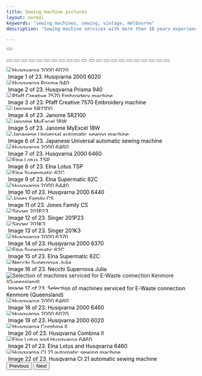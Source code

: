 ```yaml
---
title: Sewing machine pictures
layout: normal
keywords: "sewing machines, sewing, vintage, melbourne"
description: "Sewing machine services with more than 10 years experience based in Melbourne, Australia"

---
```

<div class="container justify-content-center">
<div class="row">
<div class="col-12 mb-1">

<div id="carouselCaptions" class="carousel slide carousel-fade pb-4" data-bs-ride="carousel">
  <div class="carousel-indicators">

<button type="button" class="active" data-bs-target="#carouselcaptions" data-bs-slide-to="1"></button>

<button type="button" data-bs-target="#carouselcaptions" data-bs-slide-to="2"></button>
<button type="button" data-bs-target="#carouselcaptions" data-bs-slide-to="3"></button>
<button type="button" data-bs-target="#carouselcaptions" data-bs-slide-to="4"></button>
<button type="button" data-bs-target="#carouselcaptions" data-bs-slide-to="5"></button>
<button type="button" data-bs-target="#carouselcaptions" data-bs-slide-to="6"></button>
<button type="button" data-bs-target="#carouselcaptions" data-bs-slide-to="7"></button>
<button type="button" data-bs-target="#carouselcaptions" data-bs-slide-to="8"></button>
<button type="button" data-bs-target="#carouselcaptions" data-bs-slide-to="9"></button>
<button type="button" data-bs-target="#carouselcaptions" data-bs-slide-to="10"></button>
<button type="button" data-bs-target="#carouselcaptions" data-bs-slide-to="11"></button>
<button type="button" data-bs-target="#carouselcaptions" data-bs-slide-to="12"></button>
<button type="button" data-bs-target="#carouselcaptions" data-bs-slide-to="13"></button>
<button type="button" data-bs-target="#carouselcaptions" data-bs-slide-to="14"></button>
<button type="button" data-bs-target="#carouselcaptions" data-bs-slide-to="15"></button>
<button type="button" data-bs-target="#carouselcaptions" data-bs-slide-to="16"></button>
<button type="button" data-bs-target="#carouselcaptions" data-bs-slide-to="17"></button>
<button type="button" data-bs-target="#carouselcaptions" data-bs-slide-to="18"></button>
<button type="button" data-bs-target="#carouselcaptions" data-bs-slide-to="19"></button>
<button type="button" data-bs-target="#carouselcaptions" data-bs-slide-to="20"></button>
<button type="button" data-bs-target="#carouselcaptions" data-bs-slide-to="21"></button>
<button type="button" data-bs-target="#carouselcaptions" data-bs-slide-to="22"></button>
<button type="button" data-bs-target="#carouselcaptions" data-bs-slide-to="23"></button>

  </div>
  <div class="carousel-inner">

   <div class="carousel-item active">
   <img alt="Husqvarna 2000 6020" style="height:auto;width:auto" src="/mikeandthemechanicals/assets/images/repaired/1.jpg" class="d-block w-100" />
   <div style="bottom:-18px;" class="carousel-caption d-none d-md-block">
   <span style="padding:5px;color:black;background-color:white">Image 1 of 23. Husqvarna 2000 6020</span>
   </div>
   </div>
 
   <div class="carousel-item">
   <img alt="Husqvarna Prisma 940" style="height:auto;width:auto" src="/mikeandthemechanicals/assets/images/repaired/2.jpg" class="d-block w-100" />
   <div style="bottom:-18px;" class="carousel-caption d-none d-md-block">
   <span style="padding:5px;color:black;background-color:white">Image 2 of 23. Husqvarna Prisma 940</span>
   </div>
   </div>
 
   <div class="carousel-item">
   <img alt="Pfaff Creative 7570 Embroidery machine" style="height:auto;width:auto" src="/mikeandthemechanicals/assets/images/repaired/3.jpg" class="d-block w-100" />
   <div style="bottom:-18px;" class="carousel-caption d-none d-md-block">
   <span style="padding:5px;color:black;background-color:white">Image 3 of 23. Pfaff Creative 7570 Embroidery machine</span>
   </div>
   </div>
 
   <div class="carousel-item">
   <img alt="Janome SR2100" style="height:auto;width:auto" src="/mikeandthemechanicals/assets/images/repaired/4.jpg" class="d-block w-100" />
   <div style="bottom:-18px;" class="carousel-caption d-none d-md-block">
   <span style="padding:5px;color:black;background-color:white">Image 4 of 23. Janome SR2100</span>
   </div>
   </div>
 
   <div class="carousel-item">
   <img alt="Janome MyExcel 18W" style="height:auto;width:auto" src="/mikeandthemechanicals/assets/images/repaired/5.jpg" class="d-block w-100" />
   <div style="bottom:-18px;" class="carousel-caption d-none d-md-block">
       <span style="padding:5px;color:black;background-color:white">Image 5 of 23. Janome MyExcel 18W</span>
   </div>
   </div>
 
   <div class="carousel-item">
   <img alt="Japanese Universal automatic sewing machine" style="height:auto;width:auto" src="/mikeandthemechanicals/assets/images/repaired/6.jpg" class="d-block w-100" />
   <div style="bottom:-18px;" class="carousel-caption d-none d-md-block">
   <span style="padding:5px;color:black;background-color:white">Image 6 of 23. Japanese Universal automatic sewing machine</span>
   </div>
   </div>
 
   <div class="carousel-item">
   <img alt="Husqvarna 2000 6460" style="height:auto;width:auto" src="/mikeandthemechanicals/assets/images/repaired/7.jpg" class="d-block w-100" />
   <div style="bottom:-18px;" class="carousel-caption d-none d-md-block">
   <span style="padding:5px;color:black;background-color:white">Image 7 of 23. Husqvarna 2000 6460</span>
   </div>
   </div>
 
   <div class="carousel-item">
   <img alt="Elna Lotus TSP" style="height:auto;width:auto" src="/mikeandthemechanicals/assets/images/repaired/8.jpg" class="d-block w-100" />
   <div style="bottom:-18px;" class="carousel-caption d-none d-md-block">
   <span style="padding:5px;color:black;background-color:white">Image 8 of 23. Elna Lotus TSP</span>
   </div>
   </div>
 
   <div class="carousel-item">
   <img alt="Elna Supermatic 62C" style="height:auto;width:auto" src="/mikeandthemechanicals/assets/images/repaired/9.jpg" class="d-block w-100" />
   <div style="bottom:-18px;" class="carousel-caption d-none d-md-block">
   <span style="padding:5px;color:black;background-color:white">Image 9 of 23. Elna Supermatic 62C</span>
   </div>
   </div>
 
   <div class="carousel-item">
   <img alt="Husqvarna 2000 6440" style="height:auto;width:auto" src="/mikeandthemechanicals/assets/images/repaired/10.jpg" class="d-block w-100" />
   <div style="bottom:-18px;" class="carousel-caption d-none d-md-block">
   <span style="padding:5px;color:black;background-color:white">Image 10 of 23. Husqvarna 2000 6440</span>
   </div>
   </div>
 
   <div class="carousel-item">
   <img alt="Jones Family CS" style="height:auto;width:auto" src="/mikeandthemechanicals/assets/images/repaired/11.jpg" class="d-block w-100" />
   <div style="bottom:-18px;" class="carousel-caption d-none d-md-block">
   <span style="padding:5px;color:black;background-color:white">Image 11 of 23. Jones Family CS</span>
   </div>
   </div>
 
   <div class="carousel-item">
   <img alt="Singer 201P23" style="height:auto;width:auto" src="/mikeandthemechanicals/assets/images/repaired/12.jpg" class="d-block w-100" />
   <div style="bottom:-18px;" class="carousel-caption d-none d-md-block">
   <span style="padding:5px;color:black;background-color:white">Image 12 of 23. Singer 201P23</span>
   </div>
   </div>
 
   <div class="carousel-item">
   <img alt="Singer 201K3" style="height:auto;width:auto" src="/mikeandthemechanicals/assets/images/repaired/13.jpg" class="d-block w-100" />
   <div style="bottom:-18px;" class="carousel-caption d-none d-md-block">
   <span style="padding:5px;color:black;background-color:white">Image 13 of 23. Singer 201K3</span>
   </div>
   </div>
 
   <div class="carousel-item">
   <img alt="Husqvarna 2000 6370" style="height:auto;width:auto" src="/mikeandthemechanicals/assets/images/repaired/14.jpg" class="d-block w-100" />
   <div style="bottom:-18px;" class="carousel-caption d-none d-md-block">
   <span style="padding:5px;color:black;background-color:white">Image 14 of 23. Husqvarna 2000 6370</span>
   </div>
   </div>
 
   <div class="carousel-item">
   <img alt="Elna Supermatic 62C" style="height:auto;width:auto" src="/mikeandthemechanicals/assets/images/repaired/15.jpg" class="d-block w-100" />
   <div style="bottom:-18px;" class="carousel-caption d-none d-md-block">
   <span style="padding:5px;color:black;background-color:white">Image 15 of 23. Elna Supermatic 62C</span>
   </div>
   </div>
 
   <div class="carousel-item">
   <img alt="Necchi Supernova Julia" style="height:auto;width:auto" src="/mikeandthemechanicals/assets/images/repaired/17.jpg" class="d-block w-100" />
   <div style="bottom:-18px;" class="carousel-caption d-none d-md-block">
   <span style="padding:5px;color:black;background-color:white">Image 16 of 23. Necchi Supernova Julia</span>
   </div>
   </div>
 
   <div class="carousel-item">
   <img alt="Selection of machines serviced for E-Waste connection Kenmore (Queensland)" style="height:auto;width:auto" src="/mikeandthemechanicals/assets/images/repaired/18.jpg" class="d-block w-100" />
   <div style="bottom:-18px;" class="carousel-caption d-none d-md-block">
   <span style="padding:5px;color:black;background-color:white">Image 17 of 23. Selection of machines serviced for E-Waste connection Kenmore (Queensland)</span>
   </div>
   </div>
 
   <div class="carousel-item">
   <img alt="Husqvarna 2000 6460" style="height:auto;width:auto" src="/mikeandthemechanicals/assets/images/repaired/19.jpg" class="d-block w-100" />
   <div style="bottom:-18px;" class="carousel-caption d-none d-md-block">
   <span style="padding:5px;color:black;background-color:white">Image 18 of 23. Husqvarna 2000 6460</span>
   </div>
   </div>
 
   <div class="carousel-item">
   <div class="carousel-item">
   <img alt="Husqvarna 2000 6020" style="height:auto;width:auto" src="/mikeandthemechanicals/assets/images/repaired/20.jpg" class="d-block w-100" />
   <div style="bottom:-18px;" class="carousel-caption d-none d-md-block">
   <span style="padding:5px;color:black;background-color:white">Image 19 of 23. Husqvarna 2000 6020</span>
   </div>
   </div>
 
   <div class="carousel-item">
   <img alt="Husqvarna Combina II" style="height:auto;width:auto" src="/mikeandthemechanicals/assets/images/repaired/21.jpg" class="d-block w-100" />
   <div style="bottom:-18px;" class="carousel-caption d-none d-md-block">
   <span style="padding:5px;color:black;background-color:white">Image 20 of 23. Husqvarna Combina II</span>
   </div>
   </div>
 
   <div class="carousel-item">
   <img alt="Elna Lotus and Husqvarna 6460" style="height:auto;width:auto" src="/mikeandthemechanicals/assets/images/repaired/22.jpg" class="d-block w-100" />
   <div style="bottom:-18px;" class="carousel-caption d-none d-md-block">
   <span style="padding:5px;color:black;background-color:white">Image 21 of 23. Elna Lotus and Husqvarna 6460</span>
   </div>
   </div>
 
   <div class="carousel-item">
   <img alt="Husqvarna CI 21 automatic sewing machine" style="height:auto;width:auto" src="/mikeandthemechanicals/assets/images/repaired/23.jpg" class="d-block w-100" />
   <div style="bottom:-18px;" class="carousel-caption d-none d-md-block">
   <span style="padding:5px;color:black;background-color:white">Image 22 of 23. Husqvarna CI 21 automatic sewing machine</span>
   </div>
   </div>
 
<!--0   <div class="carousel-item">
   <img alt="Phoenix 283F automatic sewing machine" style="height:auto;width:auto" src="/mikeandthemechanicals/assets/images/repaired/24.jpg" class="d-block w-100" />
   <div style="bottom:-18px;" class="carousel-caption d-none d-md-block">
   <span style="padding:5px;color:black;background-color:white">Image 22 of 23. Phoenix 283F automatic sewing machine</span>
   </div>
   </div>
 
  </div>-->
  <button class="carousel-control-prev" data-bs-target="#carouselCaptions" type="button" data-bs-slide="prev">
    <span class="carousel-control-prev-icon" aria-hidden="true"></span>
    <span class="visually-hidden">Previous</span>
  </button>
  <button class="carousel-control-next" data-bs-target="#carouselCaptions" type="button" data-bs-slide="next">
    <span class="carousel-control-next-icon" aria-hidden="true"></span>
    <span class="visually-hidden">Next</span>
  </button>
</div><!-- end carousel -->
</div>


</div><!-- end col -->
</div><!-- end row -->
</div><!-- end container -->


